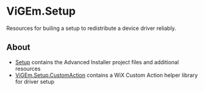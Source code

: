 # ViGEm.Setup

Resources for builing a setup to redistribute a device driver reliably.

## About

- [Setup](Setup) contains the Advanced Installer project files and additional resources
- [ViGEm.Setup.CustomAction](ViGEm.Setup.CustomAction) contains a WiX Custom Action helper library for driver setup
